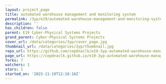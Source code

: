 ```yaml
---
layout: project_page
title: automated warehouse management and monitoring system
permalink: /3yp/e19/automated-warehouse-management-and-monitoring-system/
description: ''
has_children: false
parent: E19 Cyber-Physical Systems Projects
grand_parent: Cyber-Physical Systems Projects
cover_url: /data/categories/3yp/cover_page.jpg
thumbnail_url: /data/categories/3yp/thumbnail.jpg
repo_url: https://github.com/cepdnaclk/e19-3yp-automated-warehouse-management-and-monitoring-system
page_url: https://cepdnaclk.github.io/e19-3yp-automated-warehouse-management-and-monitoring-system
forks: 7
watchers: 1
stars: 1
started_on: '2023-11-19T12:10:16Z'
---
```


